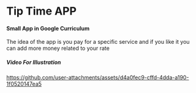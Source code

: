 # Tip Time APP
#### Small App in Google Curriculum

The idea of the app is you pay for a specific service and if you like it you can add more money related to your rate

##### Video For Illustration
https://github.com/user-attachments/assets/d4a0fec9-cffd-4dda-a190-1f0520147ea5
